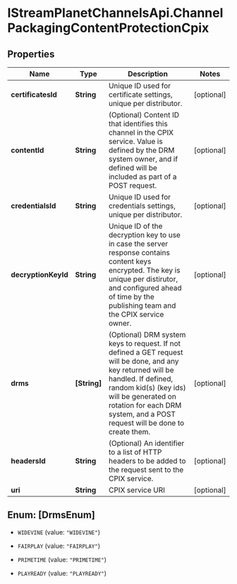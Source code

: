 # IStreamPlanetChannelsApi.ChannelPackagingContentProtectionCpix

## Properties

Name | Type | Description | Notes
------------ | ------------- | ------------- | -------------
**certificatesId** | **String** | Unique ID used for certificate settings, unique per distributor. | [optional] 
**contentId** | **String** | (Optional) Content ID that identifies this channel in the CPIX service. Value is defined by the DRM system owner, and if defined will be included as part of a POST request. | [optional] 
**credentialsId** | **String** | Unique ID used for credentials settings, unique per distributor. | [optional] 
**decryptionKeyId** | **String** | Unique ID of the decryption key to use in case the server response contains content keys encrypted. The key is unique per distirutor, and configured ahead of time by the publishing team and the CPIX service owner. | [optional] 
**drms** | **[String]** | (Optional) DRM system keys to request. If not defined a GET request will be done, and any key returned will be handled. If defined, random kid(s) (key ids) will be generated on rotation for each DRM system, and a POST request will be done to create them. | [optional] 
**headersId** | **String** | (Optional) An identifier to a list of HTTP headers to be added to the request sent to the CPIX service. | [optional] 
**uri** | **String** | CPIX service URI | [optional] 



## Enum: [DrmsEnum]


* `WIDEVINE` (value: `"WIDEVINE"`)

* `FAIRPLAY` (value: `"FAIRPLAY"`)

* `PRIMETIME` (value: `"PRIMETIME"`)

* `PLAYREADY` (value: `"PLAYREADY"`)





